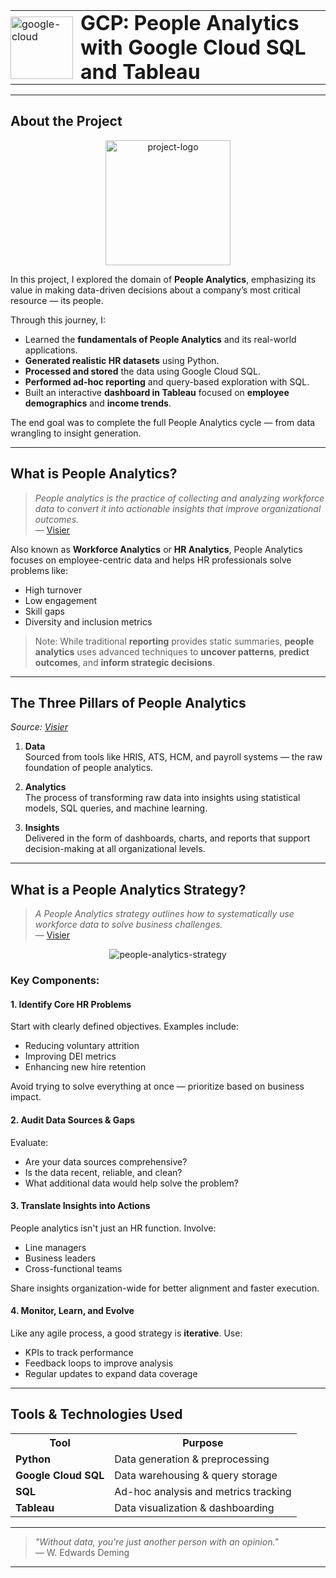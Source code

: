 <table style="border-collapse: collapse; border: none;">
  <tr>
    <td style="vertical-align: middle; border: none; padding: 0;">
      <img src="https://github.com/user-attachments/assets/d9a91eb3-91df-4a40-8568-094f1180a593" 
           alt="google-cloud" 
           height="100" />
    </td>
    <td style="vertical-align: middle; border: none; padding: 0 0 0 12px;">
      <h1 style="margin: 0;">GCP: People Analytics with Google Cloud SQL and Tableau</h1>
    </td>
  </tr>
</table>

---

## About the Project

<div align="center">
  <img width="200" height="200" alt="project-logo" src="https://github.com/user-attachments/assets/cfdfd4a4-ad09-4e63-b487-76f975ded2c4" />
</div>

In this project, I explored the domain of **People Analytics**, emphasizing its value in making data-driven decisions about a company’s most critical resource — its people. 

Through this journey, I:

- Learned the **fundamentals of People Analytics** and its real-world applications.
- **Generated realistic HR datasets** using Python.
- **Processed and stored** the data using Google Cloud SQL.
- **Performed ad-hoc reporting** and query-based exploration with SQL.
- Built an interactive **dashboard in Tableau** focused on **employee demographics** and **income trends**.

The end goal was to complete the full People Analytics cycle — from data wrangling to insight generation.

---

## What is People Analytics?

> *People analytics is the practice of collecting and analyzing workforce data to convert it into actionable insights that improve organizational outcomes.*  
> — [Visier](https://www.visier.com/people-analytics/#what-is-people-analytics)

Also known as **Workforce Analytics** or **HR Analytics**, People Analytics focuses on employee-centric data and helps HR professionals solve problems like:

- High turnover  
- Low engagement  
- Skill gaps  
- Diversity and inclusion metrics

> Note: While traditional **reporting** provides static summaries, **people analytics** uses advanced techniques to **uncover patterns**, **predict outcomes**, and **inform strategic decisions**.

---

## The Three Pillars of People Analytics  
_Source: [Visier](https://www.visier.com/people-analytics/#what-is-people-analytics)_

1. **Data**  
   Sourced from tools like HRIS, ATS, HCM, and payroll systems — the raw foundation of people analytics.

2. **Analytics**  
   The process of transforming raw data into insights using statistical models, SQL queries, and machine learning.

3. **Insights**  
   Delivered in the form of dashboards, charts, and reports that support decision-making at all organizational levels.

---

## What is a People Analytics Strategy?

> *A People Analytics strategy outlines how to systematically use workforce data to solve business challenges.*  
> — [Visier](https://www.visier.com/people-analytics/#what-is-people-analytics)

<div align="center">
  <img src="https://github.com/user-attachments/assets/128a0e5e-daa7-47b0-90b9-70b368602771" alt="people-analytics-strategy" />
</div>

### Key Components:

#### 1. **Identify Core HR Problems**
Start with clearly defined objectives. Examples include:
- Reducing voluntary attrition
- Improving DEI metrics
- Enhancing new hire retention

Avoid trying to solve everything at once — prioritize based on business impact.

#### 2. **Audit Data Sources & Gaps**
Evaluate:
- Are your data sources comprehensive?
- Is the data recent, reliable, and clean?
- What additional data would help solve the problem?

#### 3. **Translate Insights into Actions**
People analytics isn't just an HR function. Involve:
- Line managers  
- Business leaders  
- Cross-functional teams  

Share insights organization-wide for better alignment and faster execution.

#### 4. **Monitor, Learn, and Evolve**
Like any agile process, a good strategy is **iterative**. Use:
- KPIs to track performance  
- Feedback loops to improve analysis  
- Regular updates to expand data coverage

---

## Tools & Technologies Used

<div align="center">

<table>
  <tr>
    <th>Tool</th>
    <th>Purpose</th>
  </tr>
  <tr>
    <td><strong>Python</strong></td>
    <td>Data generation & preprocessing</td>
  </tr>
  <tr>
    <td><strong>Google Cloud SQL</strong></td>
    <td>Data warehousing & query storage</td>
  </tr>
  <tr>
    <td><strong>SQL</strong></td>
    <td>Ad-hoc analysis and metrics tracking</td>
  </tr>
  <tr>
    <td><strong>Tableau</strong></td>
    <td>Data visualization & dashboarding</td>
  </tr>
</table>

</div>

---

> _"Without data, you're just another person with an opinion."_  
> — W. Edwards Deming

---
